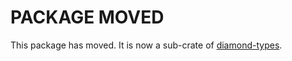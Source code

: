 # PACKAGE MOVED

This package has moved. It is now a sub-crate of [diamond-types](https://github.com/josephg/diamond-types/).
